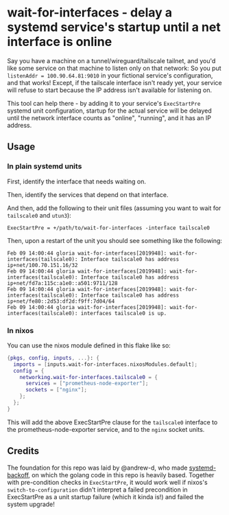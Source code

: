 # wait-for-interfaces - delay a systemd service's startup until a net interface is online

Say you have a machine on a tunnel/wireguard/tailscale tailnet, and you'd like some service on that machine to listen only on that network: So you put `listenAddr = 100.90.64.81:9010` in your fictional service's configuration, and that works! Except, if the tailscale interface isn't ready yet, your service will refuse to start because the IP address isn't available for listening on.

This tool can help there - by adding it to your service's `ExecStartPre` systemd unit configuration, startup for the actual service will be delayed until the network interface counts as "online", "running", and it has an IP address.

## Usage

### In plain systemd units

First, identify the interface that needs waiting on.

Then, identify the services that depend on that interface.

And then, add the following to their unit files (assuming you want to wait for `tailscale0` and `utun3`):

```systemd
ExecStartPre = +/path/to/wait-for-interfaces -interface tailscale0
```

Then, upon a restart of the unit you should see something like the following:

```console
Feb 09 14:00:44 gloria wait-for-interfaces[2019948]: wait-for-interfaces(tailscale0): Interface tailscale0 has address ip+net/100.70.151.16/32
Feb 09 14:00:44 gloria wait-for-interfaces[2019948]: wait-for-interfaces(tailscale0): Interface tailscale0 has address ip+net/fd7a:115c:a1e0::a501:9711/128
Feb 09 14:00:44 gloria wait-for-interfaces[2019948]: wait-for-interfaces(tailscale0): Interface tailscale0 has address ip+net/fe80::2d53:df2d:f9ff:7d04/64
Feb 09 14:00:44 gloria wait-for-interfaces[2019948]: wait-for-interfaces(tailscale0): interfaces tailscale0 is up.
```

### In nixos
You can use the nixos module defined in this flake like so:

```nix
{pkgs, config, inputs, ...}: {
  imports = [inputs.wait-for-interfaces.nixosModules.default];
  config = {
    networking.wait-for-interfaces.tailscale0 = {
      services = ["prometheus-node-exporter"];
      sockets = ["nginx"];
    };
  };
}
```

This will add the above ExecStartPre clause for the `tailscale0` interface to the prometheus-node-exporter service, and to the `nginx` socket units.


## Credits

The foundation for this repo was laid by @andrew-d, who made [systemd-backoff](https://github.com/andrew-d/systemd-backoff), on which the golang code in this repo is heavily based. Together with pre-condition checks in `ExecStartPre`, it would work well if nixos's `switch-to-configuration` didn't interpret a failed precondition in ExecStartPre as a unit startup failure (which it kinda is!) and failed the system upgrade!
